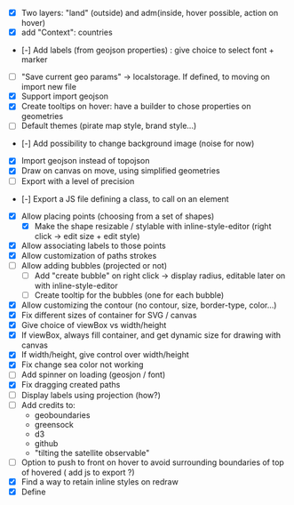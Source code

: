 - [x] Two layers: "land" (outside) and adm(inside, hover possible, action on hover)
- [x] add "Context": countries
- [-] Add labels (from geojson properties) : give choice to select font + marker
- [ ] "Save current geo params" -> localstorage. If defined, to moving on import new file
- [x] Support import geojson
- [x] Create tooltips on hover: have a builder to chose properties on geometries
- [ ] Default themes (pirate map style, brand style...)
- [-] Add possibility to change background image (noise for now)
- [x] Import geojson instead of topojson
- [x] Draw on canvas on move, using simplified geometries
- [ ] Export with a level of precision
- [-] Export a JS file defining a class, to call on an element
- [x] Allow placing points (choosing from a set of shapes)
    - [x] Make the shape resizable / stylable with inline-style-editor (right click -> edit size + edit style)
- [x] Allow associating labels to those points
- [x] Allow customization of paths strokes
- [ ] Allow adding bubbles (projected or not)
    - [ ] Add "create bubble" on right click -> display radius, editable later on with inline-style-editor
    - [ ] Create tooltip for the bubbles (one for each bubble) 
- [x] Allow customizing the contour (no contour, size, border-type, color...)
- [x] Fix different sizes of container for SVG / canvas
- [x] Give choice of viewBox vs width/height
- [x] If viewBox, always fill container, and get dynamic size for drawing with canvas
- [x] If width/height, give control over width/height
- [x] Fix change sea color not working
- [ ] Add spinner on loading (geosjon / font)
- [x] Fix dragging created paths
- [ ] Display labels using projection (how?)
- [ ] Add credits to:
    - geoboundaries
    - greensock
    - d3
    - github
    - "tilting the satellite observable"
- [ ] Option to push to front on hover to avoid surrounding boundaries of top of hovered ( add js to export ?)
- [x] Find a way to retain inline styles on redraw  
- [x] Define <style> in <defs> in SVG directly  
- [ ] Allow for ordering <land> div after/before countries/ADM1. If after, remove <SourceGraphic> from merge filter, otherwise retain it (for stroke)
- [x] Wrap "land" inside an inline <image> tag, inside a separate <svg> for FF performance (and maybe other browsers?)
    - MUCH worse performance on chrome. Tried:
        - Move svg containing <image> on the outside: same
        - Same principle, using <img> tag: same
    - Solution: will-change: opacity + <image>
- [ ] Instructions: how to tilt / rotate / zoom / drag
- [ ] Change zoom sensibility according to FOV
- [ ] Animate object along path
- [ ] Clip path instead of border-radius, not working for viewBox (will drop)
- [ ] Add validation on imported data (alpha-3 / shapeName)
- [ ] Add conversion of final CSS rgb(x y z) => #hex
- [ ] Format tooltip when containing decimal values
- [ ] Remove imported fonts
- [ ] On delete country, delete legend + color def (+ else ?)
- [ ] Export button => popup modal to select
    - [ ] No redraw on resize
    - [ ] Choice between "font(s) will be included in final file" & "best between embed font / transform text to paths"